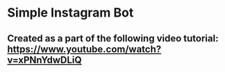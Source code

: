 # Simple Instagram Bot

## Created as a part of the following video tutorial: https://www.youtube.com/watch?v=xPNnYdwDLiQ
